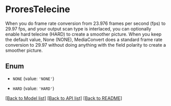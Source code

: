 # ProresTelecine

When you do frame rate conversion from 23.976 frames per second (fps) to 29.97 fps, and your output scan type is interlaced, you can optionally enable hard telecine (HARD) to create a smoother picture. When you keep the default value, None (NONE), MediaConvert does a standard frame rate conversion to 29.97 without doing anything with the field polarity to create a smoother picture.

## Enum

* `NONE` (value: `'NONE'`)

* `HARD` (value: `'HARD'`)

[[Back to Model list]](../README.md#documentation-for-models) [[Back to API list]](../README.md#documentation-for-api-endpoints) [[Back to README]](../README.md)


